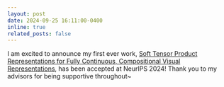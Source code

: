```yaml
---
layout: post
date: 2024-09-25 16:11:00-0400
inline: true
related_posts: false
---
```


I am excited to announce my first ever work, <a href="https://neurips.cc/virtual/2024/poster/93635">Soft Tensor Product Representations for Fully Continuous, Compositional Visual Representations</a>, has been accepted at NeurIPS 2024! Thank you to my advisors for being supportive throughout~